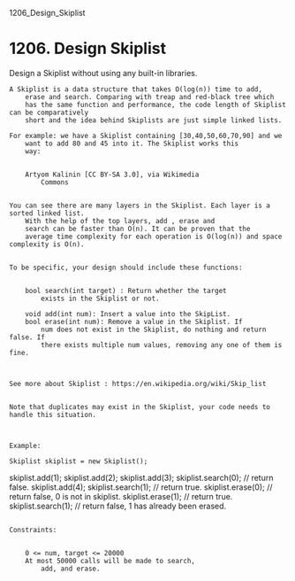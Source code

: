 1206_Design_Skiplist
# 1206. Design Skiplist

Design a Skiplist without using any built-in libraries.

    A Skiplist is a data structure that takes O(log(n)) time to add,
        erase and search. Comparing with treap and red-black tree which
        has the same function and performance, the code length of Skiplist can be comparatively
        short and the idea behind Skiplists are just simple linked lists.

    For example: we have a Skiplist containing [30,40,50,60,70,90] and we
        want to add 80 and 45 into it. The Skiplist works this
        way:

    
        Artyom Kalinin [CC BY-SA 3.0], via Wikimedia
            Commons
    

    You can see there are many layers in the Skiplist. Each layer is a sorted linked list.
        With the help of the top layers, add , erase and
        search can be faster than O(n). It can be proven that the
        average time complexity for each operation is O(log(n)) and space complexity is O(n).
    

    To be specific, your design should include these functions:

    
        bool search(int target) : Return whether the target
            exists in the Skiplist or not.
        
        void add(int num): Insert a value into the SkipList. 
        bool erase(int num): Remove a value in the Skiplist. If
            num does not exist in the Skiplist, do nothing and return false. If
            there exists multiple num values, removing any one of them is fine.
        
    

    See more about Skiplist : https://en.wikipedia.org/wiki/Skip_list
    

    Note that duplicates may exist in the Skiplist, your code needs to handle this situation.

     

    Example:

    Skiplist skiplist = new Skiplist();

skiplist.add(1);
skiplist.add(2);
skiplist.add(3);
skiplist.search(0);   // return false.
skiplist.add(4);
skiplist.search(1);   // return true.
skiplist.erase(0);    // return false, 0 is not in skiplist.
skiplist.erase(1);    // return true.
skiplist.search(1);   // return false, 1 has already been erased.

     
    Constraints:

    
        0 <= num, target <= 20000
        At most 50000 calls will be made to search,
            add, and erase.